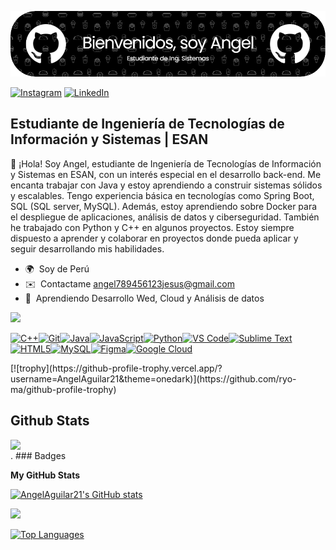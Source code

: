 
![Banner de Imagen](imagen.png)


[![Instagram](https://img.shields.io/badge/Instagram-%23E4405F.svg?style=for-the-badge&logo=Instagram&logoColor=white)](https://www.instagram.com/angel_21_ac/)
[![LinkedIn](https://img.shields.io/badge/linkedin-%230077B5.svg?style=for-the-badge&logo=linkedin&logoColor=white)](https://www.linkedin.com/in/angel-aguilar-contreras-844b0925a/)

Estudiante de Ingeniería de Tecnologías de Información y Sistemas | ESAN
------------------------------------------------------------------------
👋 ¡Hola! Soy Angel, estudiante de Ingeniería de Tecnologías de Información y Sistemas en ESAN, con un interés especial en el desarrollo back-end. Me encanta trabajar con Java y estoy aprendiendo a construir sistemas sólidos y escalables. Tengo experiencia básica en tecnologías como Spring Boot, SQL (SQL server, MySQL). Además, estoy aprendiendo sobre Docker para el despliegue de aplicaciones, análisis de datos y ciberseguridad. También he trabajado con Python y C++ en algunos proyectos. Estoy siempre dispuesto a aprender y colaborar en proyectos donde pueda aplicar y seguir desarrollando mis habilidades.


* 🌍  Soy de Perú
* ✉️  Contactame [angel789456123jesus@gmail.com](mailto:angel789456123jesus@gmail.com)
* 🧠  Aprendiendo Desarrollo Wed, Cloud y Análisis de datos

<a href="https://www.github.com/AngelAguilar21" target="_blank" rel="noreferrer"><img
src="https://img.shields.io/github/followers/AngelAguilar21?logo=github&style=for-the-badge&color=facc15&labelColor=1c1917" /></a>


<p align="left">
<a href="https://docs.microsoft.com/en-us/cpp/?view=msvc-170" target="_blank" rel="noreferrer"><img src="https://raw.githubusercontent.com/danielcranney/readme-generator/main/public/icons/skills/cplusplus-colored.svg" width="36" height="36" alt="C++" /></a><a href="https://git-scm.com/" target="_blank" rel="noreferrer"><img src="https://raw.githubusercontent.com/danielcranney/readme-generator/main/public/icons/skills/git-colored.svg" width="36" height="36" alt="Git" /></a><a href="https://www.oracle.com/java/" target="_blank" rel="noreferrer"><img src="https://raw.githubusercontent.com/danielcranney/readme-generator/main/public/icons/skills/java-colored.svg" width="36" height="36" alt="Java" /></a><a href="https://developer.mozilla.org/en-US/docs/Web/JavaScript" target="_blank" rel="noreferrer"><img src="https://raw.githubusercontent.com/danielcranney/readme-generator/main/public/icons/skills/javascript-colored.svg" width="36" height="36" alt="JavaScript" /></a><a href="https://www.python.org/" target="_blank" rel="noreferrer"><img src="https://raw.githubusercontent.com/danielcranney/readme-generator/main/public/icons/skills/python-colored.svg" width="36" height="36" alt="Python" /></a><a href="https://code.visualstudio.com/" target="_blank" rel="noreferrer"><img src="https://raw.githubusercontent.com/danielcranney/readme-generator/main/public/icons/skills/visualstudiocode.svg" width="36" height="36" alt="VS Code" /></a><a href="https://www.sublimetext.com/index2" target="_blank" rel="noreferrer"><img src="https://raw.githubusercontent.com/danielcranney/readme-generator/main/public/icons/skills/sublimetext.svg" width="36" height="36" alt="Sublime Text" /></a><a href="https://developer.mozilla.org/en-US/docs/Glossary/HTML5" target="_blank" rel="noreferrer"><img src="https://raw.githubusercontent.com/danielcranney/readme-generator/main/public/icons/skills/html5-colored.svg" width="36" height="36" alt="HTML5" /></a><a href="https://www.mysql.com/" target="_blank" rel="noreferrer"><img src="https://raw.githubusercontent.com/danielcranney/readme-generator/main/public/icons/skills/mysql-colored.svg" width="36" height="36" alt="MySQL" /></a><a href="https://www.figma.com/" target="_blank" rel="noreferrer"><img src="https://raw.githubusercontent.com/danielcranney/readme-generator/main/public/icons/skills/figma-colored.svg" width="36" height="36" alt="Figma" /></a><a href="https://cloud.google.com/" target="_blank" rel="noreferrer"><img src="https://raw.githubusercontent.com/danielcranney/readme-generator/main/public/icons/skills/googlecloud-colored.svg" width="36" height="36" alt="Google Cloud" /></a>
</p>
[![trophy](https://github-profile-trophy.vercel.app/?username=AngelAguilar21&theme=onedark)](https://github.com/ryo-ma/github-profile-trophy)

## Github Stats  
<img src="https://github-readme-stats.vercel.app/api?username=AngelAguilar21&show_icons=true&count_private=true&hide_border=true" align="left" />  

<br/>  
.
### Badges

<b>My GitHub Stats</b>

<a href="http://www.github.com/AngelAguilar21"><img src="https://github-readme-stats.vercel.app/api?username=AngelAguilar21&show_icons=true&hide=&count_private=true&title_color=ffffff&text_color=ef4444&icon_color=facc15&bg_color=1c1917&hide_border=true&show_icons=true" alt="AngelAguilar21's GitHub stats" /></a>

<a href="http://www.github.com/AngelAguilar21"><img src="https://github-readme-streak-stats.herokuapp.com/?user=AngelAguilar21&stroke=ef4444&background=1c1917&ring=ffffff&fire=ffffff&currStreakNum=ef4444&currStreakLabel=ffffff&sideNums=ef4444&sideLabels=ef4444&dates=ef4444&hide_border=true" /></a>

<a href="https://github.com/AngelAguilar21" align="left"><img src="https://github-readme-stats.vercel.app/api/top-langs/?username=AngelAguilar21&langs_count=10&title_color=ffffff&text_color=ef4444&icon_color=facc15&bg_color=1c1917&hide_border=true&locale=en&custom_title=Top%20%Languages" alt="Top Languages" /></a>
